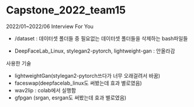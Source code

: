 # Capstone_2022_team15
2022/01~2022/06
Interview For You

- /dataset : 데이터셋 폴더들 중 필요없는 데이터셋 폴더들을 삭제하는 bash파일들

- DeepFaceLab_Linux, stylegan2-pytorch, lightweight-gan : 안올라감

사용한 기술
- lightweightGan(stylegan2-pytorch쓰다가 너무 오래걸려서 바꿈)
- faceswap(deepfacelab_linux도 써봤는데 효과 별로였음)
- wav2lip : colab에서 실행함
- gfpgan (srgan, esrgan도 써봤는데 효과 별로였음)
